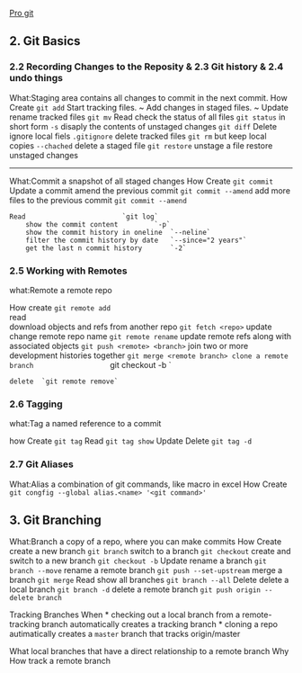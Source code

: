 [Pro git](https://git-scm.com/book/en/v2)

## 2. Git Basics
### 2.2 Recording Changes to the Reposity & 2.3 Git history & 2.4 undo things
What:Staging area
	contains all changes to commit in the next commit.
How
	Create					`git add`
		Start tracking files.		~
		Add changes in staged files.	~
	Update
		rename tracked files		`git mv`
	Read
		check the status of all files			`git status`
			in short form				`-s`
		disaply the contents of unstaged changes	`git diff`
	Delete
		ignore local fiels		`.gitignore`
		delete tracked files		`git rm`
			but keep local copies	`--chached`
		delete a staged file		`git restore`
			unstage a file
			restore unstaged changes

---

What:Commit
	a snapshot of all staged changes
How
	Create	`git commit`
	Update a commit
		amend the previous commit		`git commit --amend`
		add more files to the previous commit	`git commit --amend` 
		
	Read						`git log`
		show the commit content			`-p`
		show the commit history in oneline	`--neline`
		filter the commit history by date	`--since="2 years"`
		get the last n commit history		`-2`

### 2.5 Working with Remotes
what:Remote
	a remote repo

How
	create	`git remote add`	
	read	
		download objects and refs from another repo		`git fetch <repo>`
	update	
		change remote repo name					`git remote rename`
		update remote refs along with associated objects	`git push <remote> <branch>`
		join two or more development histories together		`git merge <remote branch>
		clone a remote branch					`git checkout -b <new-branch> <start-point>`

	delete	`git remote remove`

### 2.6 Tagging
what:Tag
	a named reference to a commit

how
	Create		`git tag`
	Read		`git tag show`
	Update 
	Delete		`git tag -d`


### 2.7 Git Aliases
What:Alias
	a combination of git commands, like macro in excel
How
	Create	`git congfig --global alias.<name> '<git command>'`

## 3. Git Branching

What:Branch
	a copy of a repo, where you can make commits
How
	Create	
		create a new branch	`git branch`
		switch to a branch	`git checkout`
		create and switch to a new branch	`git checkout -b`
	Update
		rename a branch		`git branch --move`
		rename a remote branch	`git push --set-upstream`
		merge a branch		`git merge`
	Read
		show all branches	`git branch --all`
	Delete
		delete a local branch	`git branch -d`
		delete a remote branch	`git push origin --delete branch`

Tracking Branches
When
	* checking out a local branch from a remote-tracking branch automatically creates a tracking branch
	* cloning a repo autimatically creates a `master` branch that tracks origin/master
	
What
	local branches that have a direct relationship to a remote branch
Why
How
	track a remote branch
		
	
